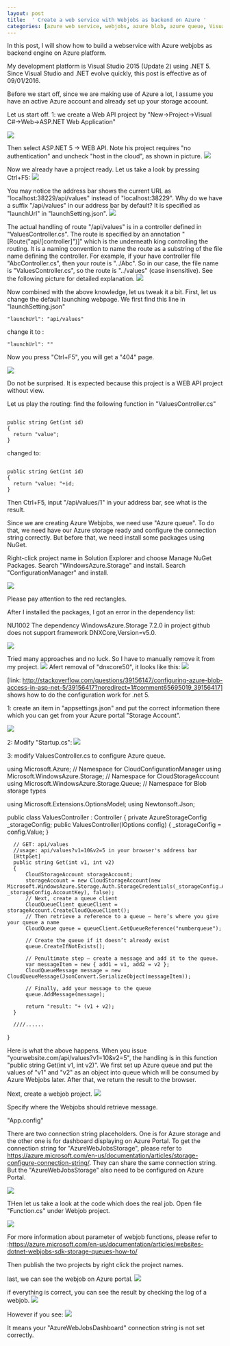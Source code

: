 ```yaml
---
layout: post
title:  ' Create a web service with Webjobs as backend on Azure '
categories: [azure web service, webjobs, azure blob, azure queue, Visual Studio 2015, .net 5]
---
```


In this post, I will show how to build a webservice with Azure webjobs as backend engine on Azure platform. 

My development platform is Visual Studio 2015 (Update 2) using .NET 5. Since Visual Studio and .NET evolve quickly, this post is effective as of 09/01/2016. 

Before we start off, since we are making use of Azure a lot, I assume you have an active Azure account and already set up your storage account.

Let us start off. 
1: we create a Web API project by "New->Project->Visual C#->Web->ASP.NET Web Application"

![](../static/img/1newproject.PNG)

Then select ASP.NET 5 -> WEB API. Note his project requires "no authentication" and uncheck "host in the cloud", as shown in picture.
![](../static/img/2aspnet5.PNG)

Now we already have a project ready. Let us take a look by pressing Ctrl+F5:
![](../static/img/3default.PNG)

You may notice the address bar shows the current URL as "localhost:38229/api/values" instead of "localhost:38229". Why do we have a suffix "/api/values" in our address bar by default? It is specified as "launchUrl" in "launchSetting.json".
![](../static/img/4launchsetting.PNG)

The actual handling of route "/api/values" is in a controller defined in "ValuesController.cs". The route is specified by an annotation "[Route("api/[controller]")]" which is the underneath king controlling the routing.  It is a naming convention to name the route as a substring  of the file name defining the controller. For example, if your have controller file "AbcController.cs", then your route is "../Abc". So in our case, the file name is "ValuesController.cs", so the route is "../values" (case insensitive). See the following picture for detailed explanation.
![](../static/img/5Controller.PNG)

Now combined with the above knowledge, let us tweak it a bit.
First, let us change the default launching webpage. We first find this line in "launchSetting.json"

<code>"launchUrl": "api/values"</code>

change it to :

<code>"launchUrl": ""</code>

Now you press "Ctrl+F5", you will get a "404" page.

![](../static/img/6_404.PNG)

Do not be surprised. It is expected because this project is a WEB API project without view.

Let us play the routing:
find the following function in "ValuesController.cs"

<code>
public string Get(int id)
{
  return "value";
}
</code>

changed to:

<code>
public string Get(int id)
{
  return "value: "+id;
}
</code>

Then Ctrl+F5, input "/api/values/1" in your address bar, see what is the result.


Since we are creating Azure Webjobs, we need use "Azure queue". To do that, we need have our Azure storage ready and configure the connection string correctly. But before that, we need install some packages using NuGet.

Right-click project name in Solution Explorer and choose Manage NuGet Packages.
Search "WindowsAzure.Storage" and install.
Search "ConfigurationManager" and install.

![](../static/img/7InstallPackage.PNG)

Please pay attention to the red rectangles.

After I installed the packages, I got an error in the dependency list:

NU1002 The dependency WindowsAzure.Storage 7.2.0 in project github does not support framework DNXCore,Version=v5.0.

![](../static/img/8InstallPackageError.PNG)

Tried many approaches and no luck. So I have to manually remove it from my project.
![](../static/img/9RemoveDNX5.PNG)
Afert removal of "dnxcore50", it looks like this:
![](../static/img/10after_remove.PNG)

[link: http://stackoverflow.com/questions/39156147/configuring-azure-blob-access-in-asp-net-5/39156417?noredirect=1#comment65695019_39156417] shows how to do the configuration work for .net 5. 

1: create an item in "appsettings.json" and put the correct information there which you can get from your Azure portal "Storage Account".

![](../static/img/11appsetting.PNG)

2: Modify "Startup.cs":
![](../static/img/12startup.PNG)

3: modify ValuesController.cs to configure Azure queue.

using Microsoft.Azure; // Namespace for CloudConfigurationManager
using Microsoft.WindowsAzure.Storage; // Namespace for CloudStorageAccount
using Microsoft.WindowsAzure.Storage.Queue; // Namespace for Blob storage types

using Microsoft.Extensions.OptionsModel;
using Newtonsoft.Json;

public class ValuesController : Controller
{
      private AzureStorageConfig _storageConfig;
      public ValuesController(IOptions<AzureStorageConfig> config)
      {
          _storageConfig = config.Value;
      }

      // GET: api/values
      //usage: api/values?v1=10&v2=5 in your browser's address bar
      [HttpGet]
      public string Get(int v1, int v2)
      {
          CloudStorageAccount storageAccount;
          storageAccount = new CloudStorageAccount(new Microsoft.WindowsAzure.Storage.Auth.StorageCredentials(_storageConfig.AccountName, _storageConfig.AccountKey), false);
          // Next, create a queue client
          CloudQueueClient queueClient = storageAccount.CreateCloudQueueClient();
          // Then retrieve a reference to a queue – here’s where you give your queue a name
          CloudQueue queue = queueClient.GetQueueReference("numberqueue");

          // Create the queue if it doesn’t already exist
          queue.CreateIfNotExists();

          // Penultimate step – create a message and add it to the queue.
          var messageItem = new { add1 = v1, add2 = v2 };
          CloudQueueMessage message = new CloudQueueMessage(JsonConvert.SerializeObject(messageItem));

          // Finally, add your message to the queue
          queue.AddMessage(message);
            
          return "result: "+ (v1 + v2);
      }
      
      ////......
}


Here is what the above happens. When you issue "yourwebsite.com/api/values?v1=10&v2=5", the handling is in this function "public string Get(int v1, int v2)". We first set up Azure queue and put the values of "v1" and "v2" as an object into queue which will be consumed by Azure Webjobs later. After that, we return the result to the browser.


Next,
create a webjob project. 
![](../static/img/13createwebjob.PNG)

Specify where the Webjobs should retrieve message.

"App.config"
<add name="AzureWebJobsDashboard" connectionString="" />
<add name="AzureWebJobsStorage" connectionString="" />

There are two connection string placeholders. One is for Azure storage and the other one is for dashboard displaying on Azure Portal. To get the connection string for "AzureWebJobsStorage", please refer to  https://azure.microsoft.com/en-us/documentation/articles/storage-configure-connection-string/. They can share the same connection string. But the "AzureWebJobsStorage" also need to be configured on Azure Portal.

![](../static/img/14connectionstringPortal.PNG)


THen let us take a look at the code which does the real job. Open file "Function.cs" under Webjob project.

![](../static/img/15webjobfunction.PNG)

For more information about parameter of webjob functions, please refer to :https://azure.microsoft.com/en-us/documentation/articles/websites-dotnet-webjobs-sdk-storage-queues-how-to/

Then publish the two projects by right click the project names.

last, we can see the webjob on Azure portal.
![](../static/img/16webjobonportal.PNG)

if everything is correct, you can see the result by checking the log of a webjob.
![](../static/img/17logonPortal.PNG)

However if you see:
![](../static/img/18dashboard-doesnt-work.png)

It means your "AzureWebJobsDashboard" connection string is not set correctly.

